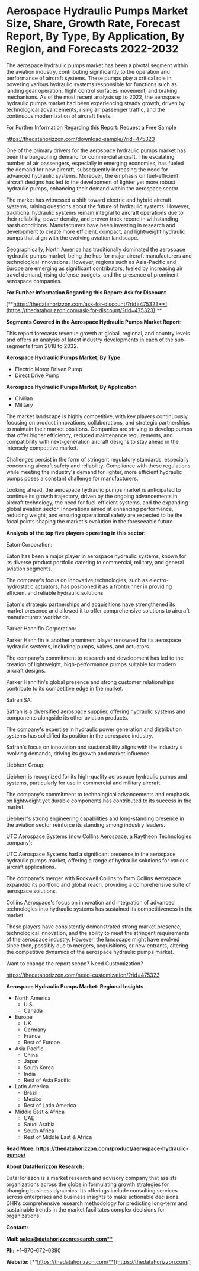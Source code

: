 ﻿# **Aerospace Hydraulic Pumps Market Size, Share, Growth Rate, Forecast Report, By Type, By Application, By Region, and Forecasts 2022-2032**
The aerospace hydraulic pumps market has been a pivotal segment within the aviation industry, contributing significantly to the operation and performance of aircraft systems. These pumps play a critical role in powering various hydraulic systems responsible for functions such as landing gear operation, flight control surfaces movement, and braking mechanisms. As of the most recent analysis up to 2022, the aerospace hydraulic pumps market had been experiencing steady growth, driven by technological advancements, rising air passenger traffic, and the continuous modernization of aircraft fleets.

For Further Information Regarding this Report: Request a Free Sample

<https://thedatahorizzon.com/download-sample/?rid=475323>



One of the primary drivers for the aerospace hydraulic pumps market has been the burgeoning demand for commercial aircraft. The escalating number of air passengers, especially in emerging economies, has fueled the demand for new aircraft, subsequently increasing the need for advanced hydraulic systems. Moreover, the emphasis on fuel-efficient aircraft designs has led to the development of lighter yet more robust hydraulic pumps, enhancing their demand within the aerospace sector.

The market has witnessed a shift toward electric and hybrid aircraft systems, raising questions about the future of hydraulic systems. However, traditional hydraulic systems remain integral to aircraft operations due to their reliability, power density, and proven track record in withstanding harsh conditions. Manufacturers have been investing in research and development to create more efficient, compact, and lightweight hydraulic pumps that align with the evolving aviation landscape.

Geographically, North America has traditionally dominated the aerospace hydraulic pumps market, being the hub for major aircraft manufacturers and technological innovations. However, regions such as Asia-Pacific and Europe are emerging as significant contributors, fueled by increasing air travel demand, rising defense budgets, and the presence of prominent aerospace companies.

**For Further Information Regarding this Report: Ask for Discount**

[**https://thedatahorizzon.com/ask-for-discount/?rid=475323**](https://thedatahorizzon.com/ask-for-discount/?rid=475323)
**


**Segments Covered in the Aerospace Hydraulic Pumps Market Report:**

This report forecasts revenue growth at global, regional, and country levels and offers an analysis of latest industry developments in each of the sub-segments from 2018 to 2032.

**Aerospace Hydraulic Pumps Market, By Type**

- Electric Motor Driven Pump
- Direct Drive Pump

**Aerospace Hydraulic Pumps Market, By Application**

- Civilian
- Military

The market landscape is highly competitive, with key players continuously focusing on product innovations, collaborations, and strategic partnerships to maintain their market positions. Companies are striving to develop pumps that offer higher efficiency, reduced maintenance requirements, and compatibility with next-generation aircraft designs to stay ahead in the intensely competitive market.

Challenges persist in the form of stringent regulatory standards, especially concerning aircraft safety and reliability. Compliance with these regulations while meeting the industry's demand for lighter, more efficient hydraulic pumps poses a constant challenge for manufacturers.

Looking ahead, the aerospace hydraulic pumps market is anticipated to continue its growth trajectory, driven by the ongoing advancements in aircraft technology, the need for fuel-efficient systems, and the expanding global aviation sector. Innovations aimed at enhancing performance, reducing weight, and ensuring operational safety are expected to be the focal points shaping the market's evolution in the foreseeable future.

**Analysis of the top five players operating in this sector:**

Eaton Corporation:

Eaton has been a major player in aerospace hydraulic systems, known for its diverse product portfolio catering to commercial, military, and general aviation segments.

The company's focus on innovative technologies, such as electro-hydrostatic actuators, has positioned it as a frontrunner in providing efficient and reliable hydraulic solutions.

Eaton's strategic partnerships and acquisitions have strengthened its market presence and allowed it to offer comprehensive solutions to aircraft manufacturers worldwide.

Parker Hannifin Corporation:

Parker Hannifin is another prominent player renowned for its aerospace hydraulic systems, including pumps, valves, and actuators.

The company's commitment to research and development has led to the creation of lightweight, high-performance pumps suitable for modern aircraft designs.

Parker Hannifin's global presence and strong customer relationships contribute to its competitive edge in the market.

Safran SA:

Safran is a diversified aerospace supplier, offering hydraulic systems and components alongside its other aviation products.

The company's expertise in hydraulic power generation and distribution systems has solidified its position in the aerospace industry.

Safran's focus on innovation and sustainability aligns with the industry's evolving demands, driving its growth and market influence.

Liebherr Group:

Liebherr is recognized for its high-quality aerospace hydraulic pumps and systems, particularly for use in commercial and military aircraft.

The company's commitment to technological advancements and emphasis on lightweight yet durable components has contributed to its success in the market.

Liebherr's strong engineering capabilities and long-standing presence in the aviation sector reinforce its standing among industry leaders.

UTC Aerospace Systems (now Collins Aerospace, a Raytheon Technologies company):

UTC Aerospace Systems had a significant presence in the aerospace hydraulic pumps market, offering a range of hydraulic solutions for various aircraft applications.

The company's merger with Rockwell Collins to form Collins Aerospace expanded its portfolio and global reach, providing a comprehensive suite of aerospace solutions.

Collins Aerospace's focus on innovation and integration of advanced technologies into hydraulic systems has sustained its competitiveness in the market.

These players have consistently demonstrated strong market presence, technological innovation, and the ability to meet the stringent requirements of the aerospace industry. However, the landscape might have evolved since then, possibly due to mergers, acquisitions, or new entrants, altering the competitive dynamics of the aerospace hydraulic pumps market.

Want to change the report scope? Need Customization?

<https://thedatahorizzon.com/need-customization/?rid=475323>



**Aerospace Hydraulic Pumps Market: Regional Insights**

- North America
  - U.S.
  - Canada
- Europe
  - UK
  - Germany
  - France
  - Rest of Europe
- Asia Pacific
  - China
  - Japan
  - South Korea
  - India
  - Rest of Asia Pacific
- Latin America
  - Brazil
  - Mexico
  - Rest of Latin America
- Middle East & Africa
  - UAE
  - Saudi Arabia
  - South Africa
  - Rest of Middle East & Africa

**Read More: https://thedatahorizzon.com/product/aerospace-hydraulic-pumps/**

**About DataHorizzon Research:**

DataHorizzon is a market research and advisory company that assists organizations across the globe in formulating growth strategies for changing business dynamics. Its offerings include consulting services across enterprises and business insights to make actionable decisions. DHR’s comprehensive research methodology for predicting long-term and sustainable trends in the market facilitates complex decisions for organizations.

**Contact:**

**Mail: [sales@datahorizzonresearch.com**](mailto:sales@datahorizzonresearch.com)**

**Ph:** +1–970–672–0390

**Website:** [**https://thedatahorizzon.com/**](https://thedatahorizzon.com/)


